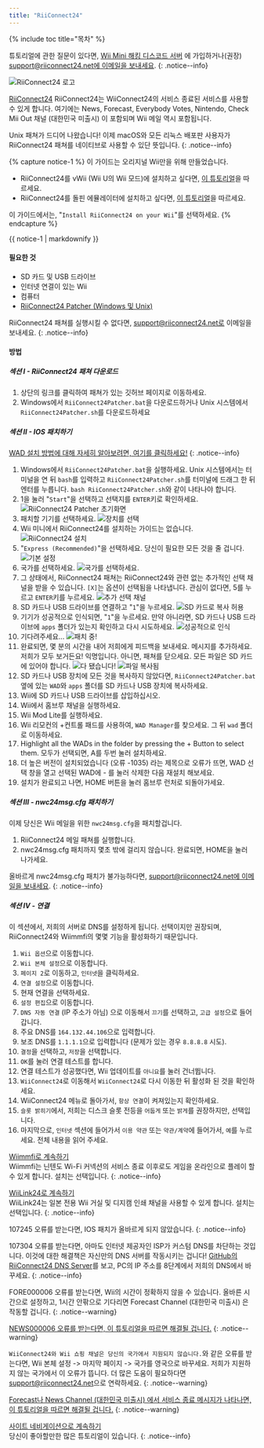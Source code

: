 ```yaml
---
title: "RiiConnect24"
---
```


{% include toc title="목차" %}

튜토리얼에 관한 질문이 있다면, [Wii Mini 해킹 디스코드 서버](https://discord.gg/rc24) 에 가입하거나(권장) [support@riiconnect24.net에 이메일을 보내세요](mailto:support@riiconnect24.net).
{: .notice--info}

![RiiConnect24 로고](/images/WiiRC24Logo.jpg)

[RiiConnect24](https://rc24.xyz/) RiiConnect24는 WiiConnect24의 서비스 종료된 서비스를 사용할 수 있게 합니다. 여기에는 News, Forecast, Everybody Votes, Nintendo, Check Mii Out 채널 (대한민국 미출시) 이 포함되며 Wii 메일 역시 포함됩니다.

Unix 패쳐가 드디어 나왔습니다! 이제 macOS와 모든 리눅스 배포판 사용자가 RiiConnect24 패쳐를 네이티브로 사용할 수 있단 뜻입니다.
{: .notice--info}

{% capture notice-1 %}
이 가이드는 오리지널 Wii만을 위해 만들었습니다.

- RiiConnect24를 vWii (Wii U의 Wii 모드)에 설치하고 싶다면, [이 튜토리얼](riiconnect24-vwii)을 따르세요.
- RiiConnect24를 돌핀 에뮬레이터에 설치하고 싶다면, [이 튜토리얼](riiconnect24-dolphin)을 따르세요.

이 가이드에서는, "`Install RiiConnect24 on your Wii`"를 선택하세요.
{% endcapture %}

<div class="notice--warning">{{ notice-1 | markdownify }}</div>

#### 필요한 것

* SD 카드 및 USB 드라이브
* 인터넷 연결이 있는 Wii
* 컴퓨터
* [RiiConnect24 Patcher (Windows 및 Unix)](https://github.com/RiiConnect24/RiiConnect24-Patcher/releases)

RiiConnect24 패쳐를 실행시킬 수 없다면, support@riiconnect24.net로 이메일을 보내세요.
{: .notice--info}

#### 방법

##### 섹션 I - RiiConnect24 패쳐 다운로드

1. 상단의 링크를 클릭하여 패쳐가 있는 깃허브 페이지로 이동하세요.
2. Windows에서 `RiiConnect24Patcher.bat`을 다운로드하거나 Unix 시스템에서 `RiiConnect24Patcher.sh`를 다운로드하세요

##### 섹션 II - IOS 패치하기

[WAD 설치 방법에 대해 자세히 알아보려면, 여기를 클릭하세요!](wiimodlite)
{: .notice--info}

1. Windows에서 `RiiConnect24Patcher.bat`을 실행하세요. Unix 시스템에서는 터미널을 연 뒤 `bash`를 입력하고 `RiiConnect24Patcher.sh`를 터미널에 드래그 한 뒤 엔터를 누릅니다. `bash RiiConnect24Patcher.sh`와 같이 나타나야 합니다.
2. 1을 눌러 "`Start`"을 선택하고 선택지를 `ENTER`키로 확인하세요. ![RiiConnect24 Patcher 초기화면](/images/RC24_Patcher/1.JPG)
3. 패치할 기기를 선택하세요. ![장치를 선택](/images/RC24_Patcher/2.JPG)
4. Wii 미니에서 RiiConnect24를 설치하는 가이드는 없습니다. ![RiiConnect24 설치](/images/RC24_Patcher/3.JPG)
5. "`Express (Recommended)`"을 선택하세요. 당신이 필요한 모든 것을 줄 겁니다. ![기본 설정](/images/RC24_Patcher/4.JPG)
6. 국가를 선택하세요. ![국가를 선택하세요. ](/images/RC24_Patcher/5.JPG)
7. 그 상태에서, RiiConnect24 패쳐는 RiiConnect24와 관련 없는 추가적인 선택 채널을 받을 수 있습니다. `[X]`는 옵션이 선택됨을 나타냅니다. 관심이 없다면, 5를 누르고 `ENTER`키를 누르세요. ![추가 선택 채널](/images/RC24_Patcher/6.JPG)
7. SD 카드나 USB 드라이브를 연결하고 "`1`"을 누르세요. ![SD 카드로 복사 허용](/images/RC24_Patcher/7.JPG)
8. 기기가 성공적으로 인식되면, "`1`"을 누르세요. 만약 아니라면, SD 카드나 USB 드라이브에 `apps` 폴더가 있는지 확인하고 다시 시도하세요. ![성공적으로 인식](/images/RC24_Patcher/8.JPG)
9. 기다려주세요... ![패치 중!](/images/RC24_Patcher/9.JPG)
10. 완료되면, 몇 분의 시간을 내어 저희에게 피드백을 보내세요. 메시지를 추가하세요. 저희가 모두 보거든요! 익명입니다. 아니면, 패쳐를 닫으세요. 모든 파일은 SD 카드에 있어야 합니다. ![다 됐습니다!](/images/RC24_Patcher/10.JPG) ![파일 복사됨](/images/RC24_Patcher/11.PNG)
11. SD 카드나 USB 장치에 모든 것을 복사하지 않았다면, `RiiConnect24Patcher.bat` 옆에 있는 `WAD`와 `apps` 폴더를 SD 카드나 USB 장치에 복사하세요.
12. Wii에 SD 카드나 USB 드라이브를 삽입하십시오.
13. Wii에서 홈브루 채널을 실행하세요.
14. Wii Mod Lite를 실행하세요.
15. Wii 리모컨의 +컨트롤 패드를 사용하여, `WAD Manager`를 찾으세요. 그 뒤 `wad` 폴더로 이동하세요.
16. Highlight all the WADs in the folder by pressing the + Button to select them. 모두가 선택되면, A를 두번 눌러 설치하세요.
17. 더 높은 버전이 설치되었습니다 (오류 -1035) 라는 제목으로 오류가 뜨면, WAD 선택 창을 열고 선택된 WAD에 - 를 눌러 삭제한 다음 재설치 해보세요.
18. 설치가 완료되고 나면, HOME 버튼을 눌러 홈브루 런처로 되돌아가세요.

##### 섹션 III - nwc24msg.cfg 패치하기

이제 당신은 Wii 메일을 위한 `nwc24msg.cfg`을 패치할겁니다.

1. RiiConnect24 메일 패쳐를 실행합니다.
2. nwc24msg.cfg 패치까지 몇초 밖에 걸리지 않습니다. 완료되면, HOME을 눌러 나가세요.

올바르게 nwc24msg.cfg 패치가 불가능하다면, [support@riiconnect24.net에 이메일을 보내세요](mailto:support@riiconnect24.net).
{: .notice--info}

##### 섹션 IV - 연결

이 섹션에서, 저희의 서버로 DNS를 설정하게 됩니다. 선택이지만 권장되며, RiiConnect24와 Wiimmfi의 몇몇 기능을 활성화하기 때문입니다.

1. `Wii 옵션`으로 이동합니다.
2. `Wii 본체 설정`으로 이동합니다.
3. `페이지 2`로 이동하고, `인터넷`을 클릭하세요.
4. `연결 설정`으로 이동합니다.
5. 현재 연결을 선택하세요.
6. `설정 편집`으로 이동합니다.
7. `DNS 자동 연결` (IP 주소가 아님) 으로 이동해서 `끄기`를 선택하고, `고급 설정`으로 들어갑니다.
8. 주요 DNS를 `164.132.44.106`으로 입력합니다.
9. 보조 DNS를 `1.1.1.1`으로 입력합니다 (문제가 있는 경우 `8.8.8.8` 시도).
10. `결정`을 선택하고, `저장`을 선택합니다.
11. `OK`를 눌러 연결 테스트를 합니다.
12. 연결 테스트가 성공했다면, Wii 업데이트를 `아니요`를 눌러 건너뜁니다.
13. `WiiConnect24`로 이동해서 `WiiConnect24`로 다시 이동한 뒤 활성화 된 것을 확인하세요.
14. WiiConnect24 메뉴로 돌아가서, `항상 연결`이 켜져있는지 확인하세요.
15. `슬롯 밝히기`에서, 저희는 디스크 슬롯 전등을 `어둡게` 또는 `밝게`를 권장하지만, 선택입니다.
16. 마지막으로, `인터넷` 섹션에 들어가서 `이용 약관` 또는 `약관/계약`에 들어가서, `예`를 누르세요. 전체 내용을 읽어 주세요.


[Wiimmfi로 계속하기](wiimmfi)<br> Wiimmfi는 닌텐도 Wi-Fi 커넥션의 서비스 종료 이후로도 게임을 온라인으로 플레이 할 수 있게 합니다. 설치는 선택입니다.
{: .notice--info}

[WiiLink24로 계속하기](wiilink)<br> WiiLink24는 일본 전용 Wii 거실 및 디지캠 인쇄 채널을 사용할 수 있게 합니다. 설치는 선택입니다.
{: .notice--info}

107245 오류를 받는다면, IOS 패치가 올바르게 되지 않았습니다.
{: .notice--info}

107304 오류를 받는다면, 아마도 인터넷 제공자인 ISP가 커스텀 DNS를 차단하는 것입니다. 이것에 대한 해결책은 자신만의 DNS 서버를 작동시키는 겁니다! [GitHub의 RiiConnect24 DNS Server](https://github.com/RiiConnect24/DNS-Server)를 보고, PC의 IP 주소를 8단계에서 저희의 DNS에서 바꾸세요.
{: .notice--info}

FORE000006 오류를 받는다면, Wii의 시간이 정확하지 않을 수 있습니다. 올바른 시간으로 설정하고, 1시간 안팎으로 기다리면 Forecast Channel (대한민국 미출시) 은 작동할 겁니다.
{: .notice--warning}

[NEWS000006 오류를 받는다면, 이 튜토리얼을 따르면 해결될 겁니다.](news000006)
{: .notice--warning}

`WiiConnect24와 Wii 쇼핑 채널은 당신의 국가에서 지원되지 않습니다.`와 같은 오류를 받는다면, Wii 본체 설정 -> 마지막 페이지 -> 국가를 영국으로 바꾸세요. 저희가 지원하지 않는 국가에서 이 오류가 뜹니다. 더 많은 도움이 필요하다면 [support@riiconnect24.net](mailto:support@riiconnect24.net)으로 연락하세요.
{: .notice--warning}

[Forecast나 News Channel (대한민국 미출시) 에서 서비스 종료 메시지가 나타나면, 이 튜토리얼을 따르면 해결될 겁니다.](deleting-vffs)
{: .notice--warning}

[사이트 네비게이션으로 계속하기](site-navigation)<br>당신이 좋아할만한 많은 튜토리얼이 있습니다.
{: .notice--info}

